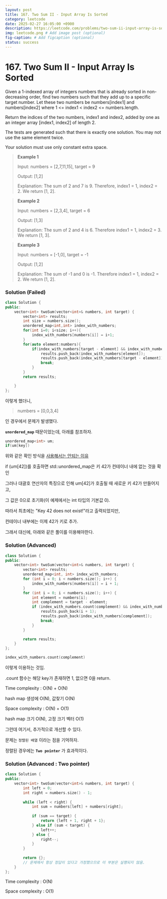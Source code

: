```yaml
---
layout: post
title: 167. Two Sum II - Input Array Is Sorted
category: leetcode
date: 2025-02-27 16:05:00 +0900
description: https://leetcode.com/problems/two-sum-ii-input-array-is-sorted/description/?envType=study-plan-v2&envId=top-interview-150
img: leetcode.png # Add image post (optional)
fig-caption: # Add figcaption (optional)
status: success
---
```


# 167. Two Sum II - Input Array Is Sorted

Given a 1-indexed array of integers numbers that is already sorted in non-decreasing order, find two numbers such that they add up to a specific target number. Let these two numbers be numbers[index1] and numbers[index2] where 1 <= index1 < index2 <= numbers.length.

Return the indices of the two numbers, index1 and index2, added by one as an integer array [index1, index2] of length 2.

The tests are generated such that there is exactly one solution. You may not use the same element twice.

Your solution must use only constant extra space.

 

> **Example 1**
> 
> Input: numbers = [2,7,11,15], target = 9
> 
> Output: [1,2]
> 
> Explanation: The sum of 2 and 7 is 9. Therefore, index1 = 1, index2 = 2. We return [1, 2].

> **Example 2**
> 
> Input: numbers = [2,3,4], target = 6
> 
> Output: [1,3]
> 
> Explanation: The sum of 2 and 4 is 6. Therefore index1 = 1, index2 = 3. We return [1, 3].

> **Example 3**
> 
> Input: numbers = [-1,0], target = -1
> 
> Output: [1,2]
> 
> Explanation: The sum of -1 and 0 is -1. Therefore index1 = 1, index2 = 2. We return [1, 2].

### Solution (Failed)
```cpp
class Solution {
public:
    vector<int> twoSum(vector<int>& numbers, int target) {
        vector<int> results;
        int size = numbers.size();
        unordered_map<int,int> index_with_numbers;
        for(int i=0; i<size; i++){
            index_with_numbers[numbers[i]] = i+1;
        }
        for(auto element:numbers){
            if(index_with_numbers[target - element] && index_with_numbers[target - element] != index_with_numbers[element]){
                results.push_back(index_with_numbers[element]);
                results.push_back(index_with_numbers[target - element]);
                break;
            }
        }
        return results;

    }
};
```

이렇게 했더니, 

> numbers =
> [0,0,3,4]

인 경우에서 문제가 발생했다. 

**`unordered_map`** 때문이었는데, 아래를 참조하자.
```cpp
unordered_map<int> um;
if(um[key])
```
위와 같은 확인 방식을 <u>사용해서는 안되는 이유</u>

if (um[42])를 호출하면 std::unordered_map은 키 42가 컨테이너 내에 없는 것을 확인

그러나 대괄호 연산자의 특징으로 인해 um[42]가 호출될 때 새로운 키 42가 만들어지고,

그 값은 0으로 초기화(이 예제에서는 int 타입의 기본값 0).

따라서 최초에는 "Key 42 does not exist!"라고 출력되었지만, 

컨테이너 내부에는 이제 42가 키로 추가.

그래서 대신에, 아래와 같은 풀이를 이용해야한다.


### Solution (Advanced)
```cpp
class Solution {
public:
    vector<int> twoSum(vector<int>& numbers, int target) {
        vector<int> results;
        unordered_map<int, int> index_with_numbers;
        for (int i = 0; i < numbers.size(); i++) {
            index_with_numbers[numbers[i]] = i + 1;
        }
        for (int i = 0; i < numbers.size(); i++) {
            int element = numbers[i];
            int complement = target - element;
            if (index_with_numbers.count(complement) && index_with_numbers[complement] != i + 1) {
                results.push_back(i + 1);
                results.push_back(index_with_numbers[complement]);
                break; 
            }
        }

        return results;
    }
};
```

```cpp
index_with_numbers.count(complement) 
```
이렇게 이용하는 것임.

.count 함수는 해당 key가 존재하면 1, 없으면 0을 return.


Time complexity : O(N) + O(N)

hash map 생성에 O(N), 값찾기 O(N)

Space complexity : O(N) + O(1)

hash map 크기 O(N), 고정 크기 벡터 O(1)


그런데 여기서, 추가적으로 개선할 수 있다.

문제는 `정렬된 배열` 이라는 점을 기억하자.

정렬된 경우에는 **`Two pointer`** 가 효과적이다.

### Solution (Advanced : Two pointer)
```cpp
class Solution {
public:
    vector<int> twoSum(vector<int>& numbers, int target) {
        int left = 0;
        int right = numbers.size() - 1;
        
        while (left < right) {
            int sum = numbers[left] + numbers[right];
            
            if (sum == target) {
                return {left + 1, right + 1};
            } else if (sum < target) {
                left++;
            } else {
                right--;
            }
        }
        
        return {};  
        // 문제에서 항상 정답이 있다고 가정했으므로 이 부분은 실행되지 않음.
    }
};
```

Time complexity : O(N)

Space complexity : O(1)